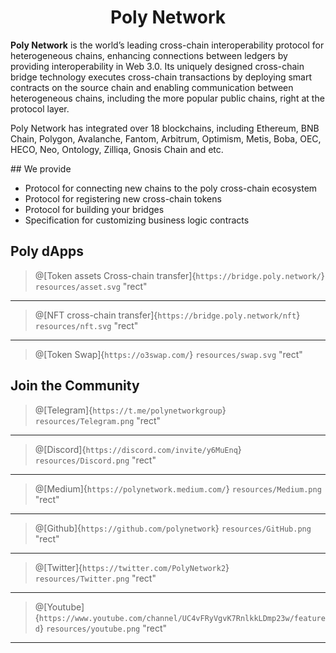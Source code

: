 <h1 align="center">Poly Network</h1>

**Poly Network** is the world’s leading cross-chain interoperability protocol for heterogeneous chains, enhancing connections between ledgers by providing interoperability in Web 3.0. Its uniquely designed cross-chain bridge technology executes cross-chain transactions by deploying smart contracts on the source chain and enabling communication between heterogeneous chains, including the more popular public chains, right at the protocol layer.

Poly Network has integrated over 18 blockchains, including Ethereum, BNB Chain, Polygon, Avalanche, Fantom, Arbitrum, Optimism, Metis, Boba, OEC, HECO, Neo, Ontology, Zilliqa, Gnosis Chain and etc.

<div align=center><img src="resources/ecosystem.png" alt=""/></div>
## We provide

- Protocol for connecting new chains to the poly cross-chain ecosystem
- Protocol for registering new cross-chain tokens
- Protocol for building your bridges
- Specification for customizing business logic contracts

## Poly dApps

> @[Token assets Cross-chain transfer]{`https://bridge.poly.network/`}
> `resources/asset.svg` "rect"

---

> @[NFT cross-chain transfer]{`https://bridge.poly.network/nft`}
> `resources/nft.svg` "rect"

---

> @[Token Swap]{`https://o3swap.com/`}
> `resources/swap.svg` "rect"



## Join the Community


> @[Telegram]{`https://t.me/polynetworkgroup`}
> `resources/Telegram.png` "rect"

---

> @[Discord]{`https://discord.com/invite/y6MuEnq`}
> `resources/Discord.png` "rect"

---

> @[Medium]{`https://polynetwork.medium.com/`}
> `resources/Medium.png` "rect"

---

> @[Github]{`https://github.com/polynetwork`}
> `resources/GitHub.png` "rect"

---

> @[Twitter]{`https://twitter.com/PolyNetwork2`}
> `resources/Twitter.png` "rect"

---

> @[Youtube]{`https://www.youtube.com/channel/UC4vFRyVgvK7RnlkkLDmp23w/featured`}
> `resources/youtube.png` "rect"

---



